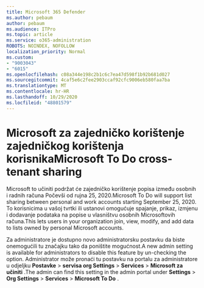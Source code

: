 ```yaml
---
title: Microsoft 365 Defender
ms.author: pebaum
author: pebaum
ms.audience: ITPro
ms.topic: article
ms.service: o365-administration
ROBOTS: NOINDEX, NOFOLLOW
localization_priority: Normal
ms.custom:
- "9003043"
- "6015"
ms.openlocfilehash: c08a344e198c2b1c6c7ea47d598f1b92b681d027
ms.sourcegitcommit: 4caf5e6c2fee2903ccaf92cfc9006eb580faa7ba
ms.translationtype: MT
ms.contentlocale: hr-HR
ms.lasthandoff: 10/29/2020
ms.locfileid: "48801579"
---
```

# <a name="microsoft-to-do-cross-tenant-sharing"></a><span data-ttu-id="c9b72-102">Microsoft za zajedničko korištenje zajedničkog korištenja korisnika</span><span class="sxs-lookup"><span data-stu-id="c9b72-102">Microsoft To Do cross-tenant sharing</span></span>

<span data-ttu-id="c9b72-103">Microsoft to učiniti podržat će zajedničko korištenje popisa između osobnih i radnih računa Počevši od rujna 25, 2020.</span><span class="sxs-lookup"><span data-stu-id="c9b72-103">Microsoft To Do will support list sharing between personal and work accounts starting September 25, 2020.</span></span> <span data-ttu-id="c9b72-104">To korisnicima u vašoj tvrtki ili ustanovi omogućuje spajanje, prikaz, izmjenu i dodavanje podataka na popise u vlasništvu osobnih Microsoftovih računa.</span><span class="sxs-lookup"><span data-stu-id="c9b72-104">This lets users in your organization join, view, modify, and add data to lists owned by personal Microsoft accounts.</span></span>

<span data-ttu-id="c9b72-105">Za administratore je dostupno novo administratorsku postavku da biste onemogućili tu značajku tako da poništite mogućnost.</span><span class="sxs-lookup"><span data-stu-id="c9b72-105">A new admin setting is available for administrators to disable this feature by un-checking the option.</span></span>
<span data-ttu-id="c9b72-106">Administrator može pronaći tu postavku na portalu za administratore u odjeljku **Postavke**  >  **servisa org Settings**  >  **Services**  >  **Microsoft za učiniti** .</span><span class="sxs-lookup"><span data-stu-id="c9b72-106">The admin can find this setting in the admin portal under **Settings** > **Org Settings** > **Services** > **Microsoft To Do** .</span></span>
